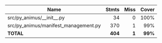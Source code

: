 | Name                                   |    Stmts |     Miss |   Cover |
|--------------------------------------- | -------: | -------: | ------: |
| src/py\_animus/\_\_init\_\_.py         |       34 |        0 |    100% |
| src/py\_animus/manifest\_management.py |      370 |        1 |     99% |
|                              **TOTAL** |  **404** |    **1** | **99%** |
